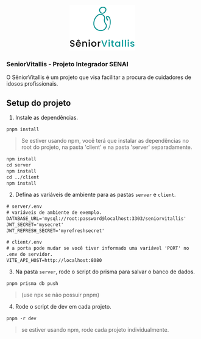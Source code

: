<p align='center'>
    <img src="./client/public/login-img.png">
</p>

### SeniorVitallis - Projeto Integrador SENAI
O SêniorVitallis é um projeto que visa facilitar a procura de cuidadores de idosos profissionais.


## Setup do projeto
1. Instale as dependências.
```
pnpm install
```

> Se estiver usando npm, você terá que instalar as dependências no root do projeto, na pasta 'client' e na pasta 'server' separadamente.
```
npm install
cd server
npm install
cd ../client
npm install
```

2. Defina as variáveis de ambiente para as pastas `server` e `client`.
```
# server/.env
# variáveis de ambiente de exemplo.
DATABASE_URL='mysql://root:password@localhost:3303/seniorvitallis'
JWT_SECRET='mysecret'
JWT_REFRESH_SECRET='myrefreshsecret'
```

```
# client/.env
# a porta pode mudar se você tiver informado uma variável 'PORT' no .env do servidor.
VITE_API_HOST=http://localhost:8080
```

3. Na pasta `server`, rode o script do prisma para salvar o banco de dados.
```
pnpm prisma db push
```
> (use npx se não possuir pnpm)

4. Rode o script de dev em cada projeto.
```
pnpm -r dev
```
> se estiver usando npm, rode cada projeto individualmente.
